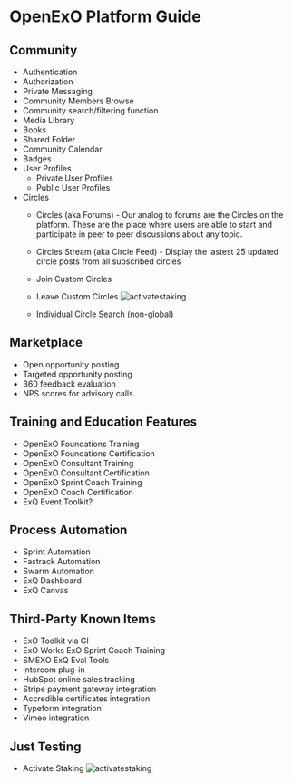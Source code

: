# OpenExO Platform Guide

## Community
- Authentication
- Authorization
- Private Messaging
- Community Members Browse
- Community search/filtering function
- Media Library
- Books
- Shared Folder
- Community Calendar
- Badges
- User Profiles
	- Private User Profiles
	- Public User Profiles
- Circles
	- Circles (aka Forums) - Our analog to forums are the Circles on the platform. These are the place where users are able to start and participate in peer to peer discussions about any topic.
	- Circles Stream (aka Circle Feed) - Display the lastest 25 updated circle posts from all subscribed circles
	- Join Custom Circles
	- Leave Custom Circles
	![activatestaking](/images/leave-circle.gif)

	- Individual Circle Search (non-global)

## Marketplace
- Open opportunity posting
- Targeted opportunity posting
- 360 feedback evaluation
- NPS scores for advisory calls

## Training and Education Features
- OpenExO Foundations Training
- OpenExO Foundations Certification
- OpenExO Consultant Training
- OpenExO Consultant Certification
- OpenExO Sprint Coach Training
- OpenExO Coach Certification
- ExQ Event Toolkit?

## Process Automation
- Sprint Automation
- Fastrack Automation
- Swarm Automation
- ExQ Dashboard
- ExQ Canvas

## Third-Party Known Items
- ExO Toolkit via GI
- ExO Works ExO Sprint Coach Training
- SMEXO ExQ Eval Tools
- Intercom plug-in
- HubSpot online sales tracking
- Stripe payment gateway integration
- Accredible certificates integration
- Typeform integration
- Vimeo integration

## Just Testing
- Activate Staking
![activatestaking](/images/activate-staking.gif)

